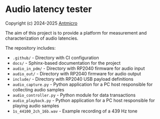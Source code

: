 # Audio latency tester

Copyright (c) 2024-2025 [Antmicro](https://www.antmicro.com)


The aim of this project is to provide a platform for measurement and characterization of audio latencies. 

The repository includes:
* `.github/` - Directory with CI configuration
* `docs/` - Sphinx-based documentation for the project
* `audio_in_pdm/` - Directory with RP2040 firmware for audio input
* `audio_out/` - Directory with RP2040 firmware for audio output
* `include/` - Directory with RP2040 USB payload definitions
* `audio_capture.py` - Python application for a PC host responsible for collecting audio samples
* `audio_controller.py` - Python module for data transactions
* `audio_playback.py` - Python application for a PC host responsible for playing audio samples 
* `1s_44100_2ch_16b.wav` - Example recording of a 439 Hz tone